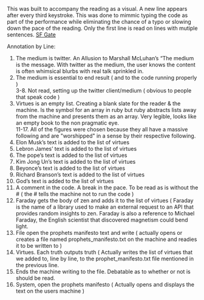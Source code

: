 This was built to accompany the reading as a visual. A new line appears after every third keystroke. This was done to mimmic typing the code as part of the performance while eliminating the chance of a typo or slowing down the pace of the reading. Only the first line is read on lines with mutiple sentences.
[SF Gate](http://www.sfgate.com/technology/article/Let-them-count-ways-that-code-can-poetry-5279031.php#photo-5956254)


Annotation by Line:
1. The medium is twitter. An Allusion to Marshall McLuhan’s “The medium is the message. With twitter as the medium, the user knows the content is often whimsical blurbs with real talk sprinkled in.  
2. The medium is essential to end result ( and to the code running properly )  
3-8. Not read, setting up the twitter client/medium ( obvious to people that speak code )  
10. Virtues is an empty list. Creating a blank slate for the reader & the machine. Is the symbol for an array in ruby but ruby abstracts lists away from the machine and presents them as an array. Very legible, looks like an empty book to the non pragmatic eye.  
11-17. All of the figures were chosen because they all have a massive following and are "worshipped" in a sense by their respective following.  
11. Elon Musk’s text is added to the list of virtues  
12. Lebron James’ text is added to the list of virtues  
13. The pope’s text is added to the list of virtues  
14. Kim Jong Un’s text is added to the list of virtues  
15. Beyonce’s text is added to the list of virtues  
16. Richard Branson’s text is added to the list of virtues  
17. God’s text is added to the list of virtues  
18. A comment in the code. A break in the pace. To be read as is without the # ( the # tells the machine not to run the code )  
19. Faraday gets the body of zen and adds it to the list of virtues ( Faraday is the name of a library used to make an external request to an API that provides random insights to zen. Faraday is also a reference to Michael Faraday, the English scientist that discovered magnetism could bend light.  
22. File open the prophets manifesto text and write ( actually opens or creates a file named prophets_manifesto.txt on the machine and readies it to be written to )  
23. Virtues. Each truth outputs truth ( Actually writes the list of virtues that we added to, line by line, to the prophet_manifesto.txt file mentioned in the previous line.  
24. Ends the machine writing to the file. Debatable as to whether or not is should be read.  
26. System, open the prophets manifesto ( Actually opens and displays the text on the users machine )  